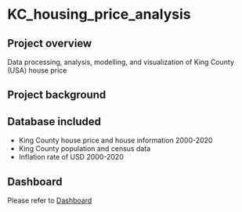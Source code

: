 # KC_housing_price_analysis
## Project overview
Data processing, analysis, modelling, and visualization of King County (USA) house price 
## Project background

## Database included
- King County house price and house information 2000-2020
- King County population and census data
- Inflation rate of USD 2000-2020
## 
## Dashboard
Please refer to [Dashboard](https://drive.google.com/drive/folders/1IYKcScqaPpyRJwMAjD8x5NDoyBA6yNHQ?usp=drive_link)